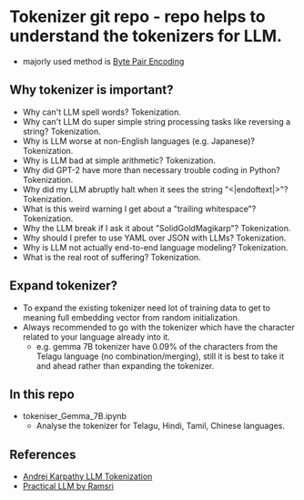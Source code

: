 # Tokenizer git repo -  repo helps to understand the tokenizers for LLM.
- majorly used method is [Byte Pair Encoding](https://en.wikipedia.org/wiki/Byte_pair_encoding)

## Why tokenizer is important?
- Why can't LLM spell words? Tokenization.
- Why can't LLM do super simple string processing tasks like reversing a string? Tokenization.
- Why is LLM worse at non-English languages (e.g. Japanese)? Tokenization.
- Why is LLM bad at simple arithmetic? Tokenization.
- Why did GPT-2 have more than necessary trouble coding in Python? Tokenization.
- Why did my LLM abruptly halt when it sees the string "<|endoftext|>"? Tokenization.
- What is this weird warning I get about a "trailing whitespace"? Tokenization.
- Why the LLM break if I ask it about "SolidGoldMagikarp"? Tokenization.
- Why should I prefer to use YAML over JSON with LLMs? Tokenization.
- Why is LLM not actually end-to-end language modeling? Tokenization.
- What is the real root of suffering? Tokenization.

## Expand tokenizer?
- To expand the existing tokenizer need lot of training data to get to meaning full embedding vector from random initialization.
- Always recommended to go with the tokenizer which have the character related to your language already into it.
  - e.g. gemma 7B tokenizer have 0.09% of the characters from the Telagu language (no combination/merging), still it is best to take it and ahead rather than expanding the tokenizer.


## In this repo
- tokeniser_Gemma_7B.ipynb
  - Analyse the tokenizer for Telagu, Hindi, Tamil, Chinese languages.



## References
- [Andrej Karpathy LLM Tokenization](https://youtu.be/zduSFxRajkE?t=6711)
- [Practical LLM by Ramsri](https://www.youtube.com/watch?v=HYmcb_DMDTs&t=874s)